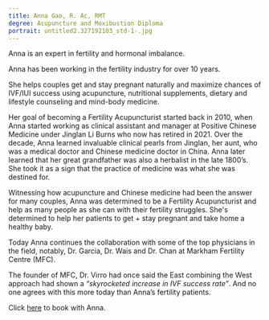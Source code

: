 ```yaml
---
title: Anna Gao, R. Ac, RMT
degree: Acupuncture and Moxibustion Diploma
portrait: untitled2.327192103_std-1-.jpg
---
```

Anna is an expert in fertility and hormonal imbalance.﻿ ﻿

Anna has been working in the fertility industry for over 10 years.﻿

She helps couples get and stay pregnant naturally and maximize chances of IVF/IUI success using acupuncture, nutritional supplements, dietary and lifestyle counseling and mind-body medicine.﻿

﻿﻿Her goal of becoming a Fertility Acupuncturist started back in 2010, when Anna started working as clinical assistant and manager at Positive Chinese Medicine under Jinglan Li Burns who now has retired in 2021. Over the decade, Anna learned invaluable clinical pearls from Jinglan, her aunt, who was a medical doctor and Chinese medicine doctor in China. Anna later learned that her great grandfather was also a herbalist in the late 1800’s. She took it as a sign that the practice of medicine was what she was destined for.

Witnessing how acupuncture and Chinese medicine had been the answer for many couples, Anna was determined to be a Fertility Acupuncturist and help as many people as she can with their fertility struggles. She's determined to help her patients to get + stay pregnant and take home a healthy baby.

Today Anna continues the collaboration with some of the top physicians in the field, notably, Dr. Garcia, Dr. Wais and Dr. Chan at Markham Fertility Centre (MFC).

The founder of MFC, Dr. Virro had once said the East combining the West approach had shown a *“skyrocketed increase in IVF success rate”*. And no one agrees with this more today than Anna’s fertility patients.﻿

Click [here](http://acupuncture-fertility-ivf.com/) to book with Anna.